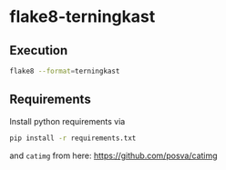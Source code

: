 # flake8-terningkast
## Execution
```Bash
flake8 --format=terningkast
```
## Requirements
Install python requirements via
```Bash
pip install -r requirements.txt
```
and `catimg` from here: https://github.com/posva/catimg
